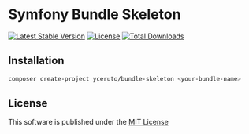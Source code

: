 # Symfony Bundle Skeleton

[![Latest Stable Version](https://poser.pugx.org/yceruto/bundle-skeleton/v/stable)](https://packagist.org/packages/yceruto/bundle-skeleton)
[![License](https://poser.pugx.org/yceruto/bundle-skeleton/license)](https://packagist.org/packages/yceruto/bundle-skeleton)
[![Total Downloads](https://poser.pugx.org/yceruto/bundle-skeleton/downloads)](https://packagist.org/packages/yceruto/bundle-skeleton)

## Installation

```bash
composer create-project yceruto/bundle-skeleton <your-bundle-name>
```

## License

This software is published under the [MIT License](LICENSE)
